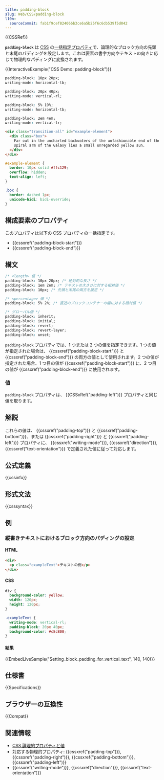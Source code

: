 ```yaml
---
title: padding-block
slug: Web/CSS/padding-block
l10n:
  sourceCommit: fab1f9cef824066b3ce6a5b25f6c6db539f5d042
---
```


{{CSSRef}}

**`padding-block`** は [CSS](/ja/docs/Web/CSS) の[一括指定プロパティ](/ja/docs/Web/CSS/Shorthand_properties)で、論理的なブロック方向の先頭と末尾のパディングを設定します。これは要素の書字方向やテキストの向きに応じて物理的なパディングに変換されます。

{{InteractiveExample("CSS Demo: padding-block")}}

```css interactive-example-choice
padding-block: 10px 20px;
writing-mode: horizontal-tb;
```

```css interactive-example-choice
padding-block: 20px 40px;
writing-mode: vertical-rl;
```

```css interactive-example-choice
padding-block: 5% 10%;
writing-mode: horizontal-tb;
```

```css interactive-example-choice
padding-block: 2em 4em;
writing-mode: vertical-lr;
```

```html interactive-example
<div class="transition-all" id="example-element">
  <div class="box">
    Far out in the uncharted backwaters of the unfashionable end of the western
    spiral arm of the Galaxy lies a small unregarded yellow sun.
  </div>
</div>
```

```css interactive-example
#example-element {
  border: 10px solid #ffc129;
  overflow: hidden;
  text-align: left;
}

.box {
  border: dashed 1px;
  unicode-bidi: bidi-override;
}
```

## 構成要素のプロパティ

このプロパティは以下の CSS プロパティの一括指定です。

- {{cssxref("padding-block-start")}}
- {{cssxref("padding-block-end")}}

## 構文

```css
/* <length> 値 */
padding-block: 10px 20px; /* 絶対的な長さ */
padding-block: 1em 2em; /* テキストの大きさに対する相対値 */
padding-block: 10px; /* 先頭と末尾の両方を設定 */

/* <percentage> 値 */
padding-block: 5% 2%; /* 直近のブロックコンテナーの幅に対する相対値 */

/* グローバル値 */
padding-block: inherit;
padding-block: initial;
padding-block: revert;
padding-block: revert-layer;
padding-block: unset;
```

`padding-block` プロパティでは、1 つまたは 2 つの値を指定できます。1 つの値が指定された場合は、 {{cssxref("padding-block-start")}} と {{cssxref("padding-block-end")}} の両方の値として使用されます。2 つの値が指定された場合、1 つ目の値が {{cssxref("padding-block-start")}} に、2 つ目の値が {{cssxref("padding-block-end")}} に使用されます。

### 値

`padding-block` プロパティは、 {{CSSxRef("padding-left")}} プロパティと同じ値を取ります。

## 解説

これらの値は、 {{cssxref("padding-top")}} と {{cssxref("padding-bottom")}}、または {{cssxref("padding-right")}} と {{cssxref("padding-left")}} プロパティに、 {{cssxref("writing-mode")}}, {{cssxref("direction")}}, {{cssxref("text-orientation")}} で定義された値に従って対応します。

## 公式定義

{{cssinfo}}

## 形式文法

{{csssyntax}}

## 例

### 縦書きテキストにおけるブロック方向のパディングの設定

#### HTML

```html live-sample___setting_block_padding_for_vertical_text
<div>
  <p class="exampleText">テキストの例</p>
</div>
```

#### CSS

```css live-sample___setting_block_padding_for_vertical_text
div {
  background-color: yellow;
  width: 120px;
  height: 120px;
}

.exampleText {
  writing-mode: vertical-rl;
  padding-block: 20px 40px;
  background-color: #c8c800;
}
```

#### 結果

{{EmbedLiveSample("Setting_block_padding_for_vertical_text", 140, 140)}}

## 仕様書

{{Specifications}}

## ブラウザーの互換性

{{Compat}}

## 関連情報

- [CSS 論理的プロパティと値](/ja/docs/Web/CSS/CSS_logical_properties_and_values)
- 対応する物理的プロパティ: {{cssxref("padding-top")}}, {{cssxref("padding-right")}}, {{cssxref("padding-bottom")}}, {{cssxref("padding-left")}}
- {{cssxref("writing-mode")}}, {{cssxref("direction")}}, {{cssxref("text-orientation")}}
